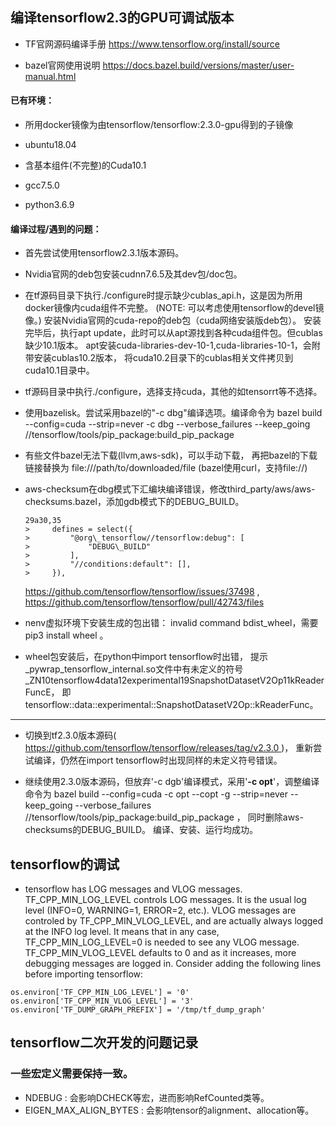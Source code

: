 ## 编译tensorflow2.3的GPU可调试版本

- TF官网源码编译手册 https://www.tensorflow.org/install/source

- bazel官网使用说明 https://docs.bazel.build/versions/master/user-manual.html

#### 已有环境：

- 所用docker镜像为由tensorflow/tensorflow:2.3.0-gpu得到的子镜像

- ubuntu18.04

- 含基本组件(不完整)的Cuda10.1

- gcc7.5.0

- python3.6.9

#### 编译过程/遇到的问题：

- 首先尝试使用tensorflow2.3.1版本源码。

- Nvidia官网的deb包安装cudnn7.6.5及其dev包/doc包。

- 在tf源码目录下执行./configure时提示缺少cublas\_api.h，这是因为所用docker镜像内cuda组件不完整。 
(NOTE: 可以考虑使用tensorflow的devel镜像。)
安装Nvidia官网的cuda-repo的deb包（cuda网络安装版deb包）。
安装完毕后，执行apt update，此时可以从apt源找到各种cuda组件包。但cublas缺少10.1版本。
apt安装cuda-libraries-dev-10-1,cuda-libraries-10-1，会附带安装cublas10.2版本，
将cuda10.2目录下的cublas相关文件拷贝到cuda10.1目录中。

- tf源码目录中执行./configure，选择支持cuda，其他的如tensorrt等不选择。

- 使用bazelisk。尝试采用bazel的"-c dbg"编译选项。编译命令为
bazel build --config=cuda --strip=never -c dbg --verbose\_failures --keep\_going
//tensorflow/tools/pip\_package:build\_pip\_package

- 有些文件bazel无法下载(llvm,aws-sdk)，可以手动下载，
再把bazel的下载链接替换为 file:///path/to/downloaded/file (bazel使用curl，支持file://)

- aws-checksum在dbg模式下汇编块编译错误，修改third\_party/aws/aws-checksums.bazel，添加gdb模式下的DEBUG\_BUILD。
    ```
    29a30,35
    >     defines = select({
    >         "@org\_tensorflow//tensorflow:debug": [
    >             "DEBUG\_BUILD"
    >         ],
    >         "//conditions:default": [],
    >     }),
    ```
    https://github.com/tensorflow/tensorflow/issues/37498 ,
    https://github.com/tensorflow/tensorflow/pull/42743/files

- nenv虚拟环境下安装生成的包出错： invalid command bdist\_wheel，需要 pip3 install wheel 。

- wheel包安装后，在python中import tensorflow时出错，
提示\_pywrap\_tensorflow\_internal.so文件中有未定义的符号
\_ZN10tensorflow4data12experimental19SnapshotDatasetV2Op11kReaderFuncE，
即tensorflow::data::experimental::SnapshotDatasetV2Op::kReaderFunc。

---

- 切换到tf2.3.0版本源码([
https://github.com/tensorflow/tensorflow/releases/tag/v2.3.0
](https://github.com/tensorflow/tensorflow/releases/tag/v2.3.0))，
重新尝试编译，仍然在import tensorflow时出现同样的未定义符号错误。

- 继续使用2.3.0版本源码，但放弃'-c dgb'编译模式，采用'**-c opt**'，调整编译命令为 
bazel build --config=cuda -c opt --copt -g --strip=never --keep\_going --verbose\_failures
//tensorflow/tools/pip\_package:build\_pip\_package ，
同时删除aws-checksums的DEBUG\_BUILD。
编译、安装、运行均成功。

## tensorflow的调试

- tensorflow has LOG messages and VLOG messages.
TF\_CPP\_MIN\_LOG\_LEVEL controls LOG messages.
It is the usual log level (INFO=0, WARNING=1, ERROR=2, etc.).
VLOG messages are controled by TF\_CPP\_MIN\_VLOG\_LEVEL,
and are actually always logged at the INFO log level.
It means that in any case,
TF\_CPP\_MIN\_LOG\_LEVEL=0 is needed to see any VLOG message.
TF\_CPP\_MIN\_VLOG\_LEVEL defaults to 0 and as it increases,
more debugging messages are logged in.
Consider adding the following lines before importing tensorflow:
```
os.environ['TF_CPP_MIN_LOG_LEVEL'] = '0'
os.environ['TF_CPP_MIN_VLOG_LEVEL'] = '3'
os.environ['TF_DUMP_GRAPH_PREFIX'] = '/tmp/tf_dump_graph'
```

## tensorflow二次开发的问题记录

### 一些宏定义需要保持一致。

- NDEBUG : 会影响DCHECK等宏，进而影响RefCounted类等。
- EIGEN\_MAX\_ALIGN\_BYTES : 会影响tensor的alignment、allocation等。
